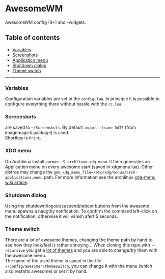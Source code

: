 # AwesomeWM
AwesomeWM config (4+) and -widgets.

##  Table of contents
* [Variables](#variables)
* [Screenshots](#screenshots)
* [Application menu](#xdg-menu)
* [Shutdown dialog](#shutdown-dialog)
* [Theme switch](#theme-switch)

-----

### Variables
Configuration variables are set in the `config.lua`. In principle it is possible to configure everything there without hassle with the `rc.lua`.

### Screenshots
are saved to `~/Screenshots`. By default `import -frame DATE` (from imagemagick package) is used.  
Shortkey is `Print`. 

### XDG menu
On Archlinux install `pacman -S archlinux-xdg-menu`. It then generates an Application menu on every awesome start (saved in xdgmenu.lua).
Other distros may change the `gen_xdg_menu_file=/etc/xdg/menus/arch-applications.menu` path. 
For more information see the archlinux [xdg-menu wiki article](https://wiki.archlinux.org/index.php/xdg-menu).

### Shutdown dialog
Using the shutdown/logout/suspend/reboot buttons from the awesome menu spawns a naugthy notification. To confirm the command left-click on the notification, otherwise it will vanish afert 5 seconds.

### Theme switch
There are a lot of awesome themes, changing the theme path by hand to see how they look/feel is rather annoying...
When cloning this repo with `--recursive` you get a [lot of themes](https://github.com/copycat-killer/awesome-copycats) and you are able to change/try them with the awesome menu.  
The name of the used theme is saved in the file `~/config/awesome"/themeswitch`, you can change it with the menu (which also restarts awesome) or set it by hand.
